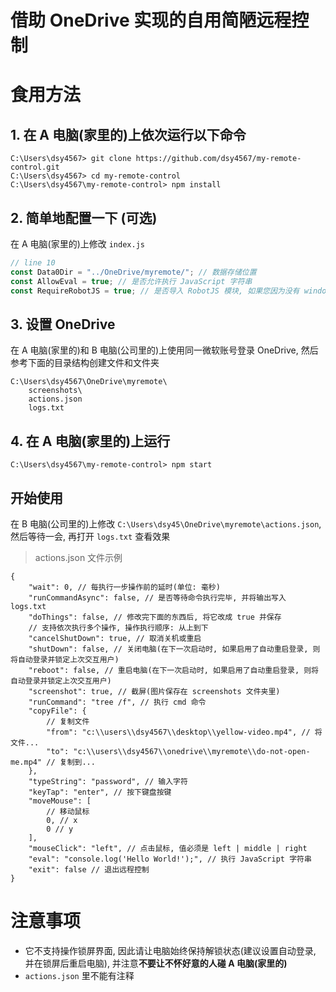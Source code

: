 # 借助 OneDrive 实现的自用简陋远程控制

# 食用方法

## 1. 在 A 电脑(家里的)上依次运行以下命令

```
C:\Users\dsy4567> git clone https://github.com/dsy4567/my-remote-control.git
C:\Users\dsy4567> cd my-remote-control
C:\Users\dsy4567\my-remote-control> npm install
```

## 2. 简单地配置一下 (可选)

在 A 电脑(家里的)上修改 `index.js`

```JavaScript
// line 10
const Data0Dir = "../OneDrive/myremote/"; // 数据存储位置
const AllowEval = true; // 是否允许执行 JavaScript 字符串
const RequireRobotJS = true; // 是否导入 RobotJS 模块, 如果您因为没有 windows-build-tools 而导致安装依赖出错, 可以考虑修改它, 然后修改 package.json 并直接删除 index.js 的第 8 行
```

## 3. 设置 OneDrive

在 A 电脑(家里的)和 B 电脑(公司里的)上使用同一微软账号登录 OneDrive, 然后参考下面的目录结构创建文件和文件夹

```
C:\Users\dsy4567\OneDrive\myremote\
    screenshots\
    actions.json
    logs.txt
```

## 4. 在 A 电脑(家里的)上运行

```
C:\Users\dsy4567\my-remote-control> npm start
```

## 开始使用

在 B 电脑(公司里的)上修改 `C:\Users\dsy45\OneDrive\myremote\actions.json`, 然后等待一会, 再打开 `logs.txt` 查看效果

> actions.json 文件示例

```jsonc
{
    "wait": 0, // 每执行一步操作前的延时(单位: 毫秒)
    "runCommandAsync": false, // 是否等待命令执行完毕, 并将输出写入 logs.txt
    "doThings": false, // 修改完下面的东西后, 将它改成 true 并保存
    // 支持依次执行多个操作, 操作执行顺序: 从上到下
    "cancelShutDown": true, // 取消关机或重启
    "shutDown": false, // 关闭电脑(在下一次启动时, 如果启用了自动重启登录, 则将自动登录并锁定上次交互用户)
    "reboot": false, // 重启电脑(在下一次启动时, 如果启用了自动重启登录, 则将自动登录并锁定上次交互用户)
    "screenshot": true, // 截屏(图片保存在 screenshots 文件夹里)
    "runCommand": "tree /f", // 执行 cmd 命令
    "copyFile": {
        // 复制文件
        "from": "c:\\users\\dsy4567\\desktop\\yellow-video.mp4", // 将文件...
        "to": "c:\\users\\dsy4567\\onedrive\\myremote\\do-not-open-me.mp4" // 复制到...
    },
    "typeString": "password", // 输入字符
    "keyTap": "enter", // 按下键盘按键
    "moveMouse": [
        // 移动鼠标
        0, // x
        0 // y
    ],
    "mouseClick": "left", // 点击鼠标, 值必须是 left | middle | right
    "eval": "console.log('Hello World!');", // 执行 JavaScript 字符串
    "exit": false // 退出远程控制
}
```

# 注意事项

-   它不支持操作锁屏界面, 因此请让电脑始终保持解锁状态(建议设置自动登录, 并在锁屏后重启电脑), 并注意**不要让不怀好意的人碰 A 电脑(家里的)**
-   `actions.json` 里不能有注释
